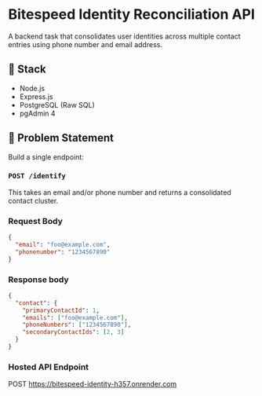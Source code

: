# Bitespeed Identity Reconciliation API

A backend task that consolidates user identities across multiple contact entries using phone number and email address.

## 🔧 Stack

- Node.js
- Express.js
- PostgreSQL (Raw SQL)
- pgAdmin 4

## 🧠 Problem Statement

Build a single endpoint:

### `POST /identify`

This takes an email and/or phone number and returns a consolidated contact cluster.

### Request Body

```json
{
  "email": "foo@example.com",
  "phonenumber": "1234567890"
}
```

### Response body

```json
{
  "contact": {
    "primaryContactId": 1,
    "emails": ["foo@example.com"],
    "phoneNumbers": ["1234567890"],
    "secondaryContactIds": [2, 3]
  }
}
```

### Hosted API Endpoint

POST https://bitespeed-identity-h357.onrender.com
